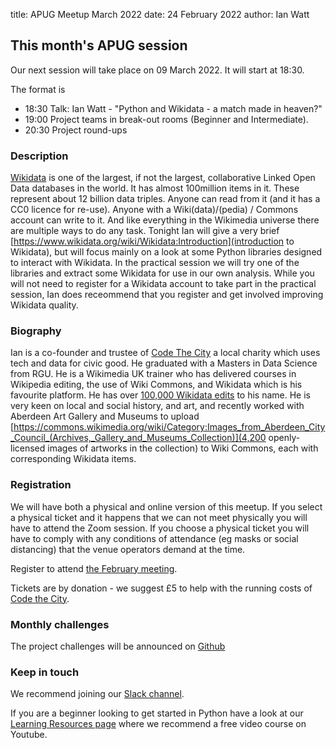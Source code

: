 title: APUG Meetup March 2022
date: 24 February 2022
author: Ian Watt

## This month's APUG session

Our next session will take place on 09 March 2022. It will start at 18:30. 

The format is 

* 18:30 Talk: Ian Watt - "Python and Wikidata - a match made in heaven?"
* 19:00 Project teams in break-out rooms (Beginner and Intermediate). 
* 20:30 Project round-ups


### Description

[Wikidata](https://www.wikidata.org/wiki/Wikidata:Introduction) is one of the largest, if not the largest, collaborative Linked Open Data databases in the world. It has almost 100million items in it. These represent about 12 billion data triples. Anyone can read from it (and it has a CC0 licence for re-use). Anyone with a Wiki(data)/(pedia) / Commons account can write to it. And like everything in the Wikimedia universe there are multiple ways to do any task. Tonight Ian will give a very brief [https://www.wikidata.org/wiki/Wikidata:Introduction](introduction to Wikidata), but will focus mainly on a look at some Python libraries designed to interact with Wikidata. In the practical session we will try one of the libraries and extract some Wikidata for use in our own analysis. While you will not need to register for a Wikidata account to take part in the practical session, Ian does receommend that you register and get involved improving Wikidata quality. 

### Biography
Ian is a co-founder and trustee of [Code The City](https://codethecity.org) a local charity which uses tech and data for civic good. He graduated with a Masters in Data Science from RGU. He is a Wikimedia UK trainer who has delivered courses in Wikipedia editing, the use of Wiki Commons, and Wikidata which is his favourite platform. He has over [100,000 Wikidata edits](https://www.wikidata.org/wiki/Special:CentralAuth?target=Watty62) to his name. He is very keen on local and social history, and art, and recently worked with Aberdeen Art Gallery and Museums to upload [https://commons.wikimedia.org/wiki/Category:Images_from_Aberdeen_City_Council_(Archives,_Gallery_and_Museums_Collection)](4,200 openly-licensed images of artworks in the collection) to Wiki Commons, each with corresponding Wikidata items. 


### Registration

We will have both a physical and online version of this meetup.  If you select a physical ticket and it happens that we can not meet physically you will have to attend the Zoom session. If you choose a physical ticket you will have to comply with any conditions of attendance (eg masks or social distancing) that the venue operators demand at the time. 

Register to attend [the February meeting](https://ti.to/code-the-city/aberdeen-python-user-group-mar-2022).


Tickets are by donation - we suggest £5 to help with the running costs of [Code the City](https://codethecity.org). 

### Monthly challenges
The project challenges will be announced on [Github](https://github.com/PythonAberdeen/user_group/tree/master/)

### Keep in touch
We recommend joining our [Slack channel](https://join.slack.com/t/python-aberdeen/shared_invite/zt-gfjps8xe-M9YkWloAUL73blPovaHvFA). 

If you are a beginner looking to get started in Python have a look at our [Learning Resources page](https://pythonaberdeen.github.io/pages/learning-resources.html) where we recommend a free video course on Youtube. 


